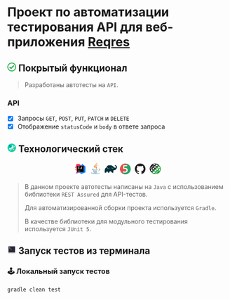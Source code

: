 # Проект по автоматизации тестирования API для веб-приложения [Reqres](https://reqres.in/)

## <img width="4%" title="Functional" src="images/functional.png"> Покрытый функционал

> Разработаны автотесты на <code>API</code>.

### API

- [x] Запросы <code>GET</code>, <code>POST</code>, <code>PUT</code>, <code>PATCH</code> и <code>DELETE</code>
- [x] Отображение <code>statusCode</code> и <code>body</code> в ответе запроса

## <img width="4%" title="Technologies" src="images/technologies.png"> Технологический стек

<p align="center">
<img width="6%" title="IntelliJ IDEA" src="images/logo/Intelij_IDEA.svg">
<img width="6%" title="Java" src="images/logo/Java.svg">
<img width="6%" title="Gradle" src="images/logo/Gradle.svg">
<img width="6%" title="JUnit5" src="images/logo/JUnit5.svg">
<img width="6%" title="GitHub" src="images/logo/GitHub.svg">
<img width="6%" title="Rest Assured" src="images/logo/Rest-Assured.svg">
</p>

> В данном проекте автотесты написаны на <code>Java</code> с использованием библиотеки <code>REST Assured</code> для API-тестов.
>
> Для автоматизированной сборки проекта используется <code>Gradle</code>.
>
> В качестве библиотеки для модульного тестирования используется <code>JUnit 5</code>.

## <img width="4%" title="Terminal" src="images/terminal.png"> Запуск тестов из терминала

### :joystick: Локальный запуск тестов

```
gradle clean test
```
